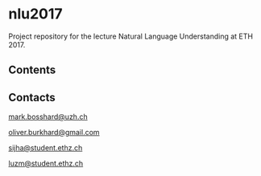 # nlu2017

Project repository for the lecture Natural Language Understanding at ETH 2017.

## Contents

## Contacts
mark.bosshard@uzh.ch

oliver.burkhard@gmail.com

sijha@student.ethz.ch

luzm@student.ethz.ch
